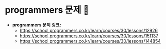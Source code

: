 # programmers 문제 📝

* __programmers 문제 링크:__ 
    * <https://school.programmers.co.kr/learn/courses/30/lessons/12926>
    * <https://school.programmers.co.kr/learn/courses/30/lessons/151137>
    * <https://school.programmers.co.kr/learn/courses/30/lessons/144854>
